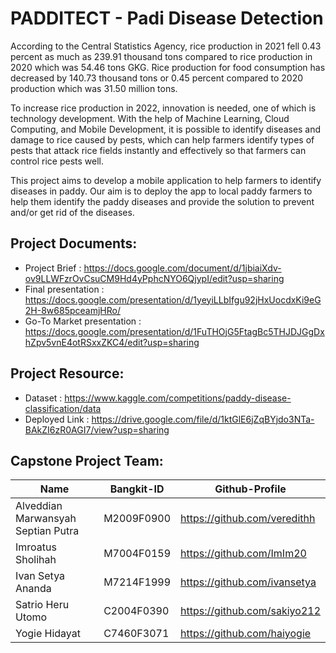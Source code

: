 # PADDITECT - Padi Disease Detection

According to the Central Statistics Agency, rice production in 2021 fell 0.43 percent as much as 239.91 thousand tons compared to rice 
production in 2020 which was 54.46 tons GKG. Rice production for food consumption has decreased by 140.73 thousand tons or 0.45 percent 
compared to 2020 production which was 31.50 million tons.

To increase rice production in 2022, innovation is needed, one of which is technology development. With the help of Machine Learning, 
Cloud Computing, and Mobile Development, it is possible to identify diseases and damage to rice caused by pests, which can help farmers 
identify types of pests that attack rice fields instantly and effectively so that farmers can control rice pests well.

This project aims to develop a mobile application to help farmers to identify diseases in paddy. Our aim is to deploy the app to local 
paddy farmers to help them identify the paddy diseases and provide the solution to prevent and/or get rid of the diseases.


## Project Documents:
- Project Brief : https://docs.google.com/document/d/1jbiaiXdv-ov9LLWFzrOvCsuCM9Hd4yPphcNYO6QjypI/edit?usp=sharing
- Final presentation : https://docs.google.com/presentation/d/1yeyiLLbIfgu92jHxUocdxKi9eG2H-8w685pceamjHRo/
- Go-To Market presentation : https://docs.google.com/presentation/d/1FuTHOjG5FtagBc5THJDJGgDxhZpv5vnE4otRSxxZKC4/edit?usp=sharing

## Project Resource: 
- Dataset : https://www.kaggle.com/competitions/paddy-disease-classification/data
- Deployed Link : https://drive.google.com/file/d/1ktGlE6jZqBYjdo3NTa-BAkZI6zR0AGI7/view?usp=sharing


## Capstone Project Team: 
| Name | Bangkit-ID | Github-Profile |
| ------ | ------ | ------ | 
| Alveddian Marwansyah Septian Putra  | M2009F0900  | https://github.com/veredithh |
| Imroatus Sholihah  | M7004F0159  | https://github.com/ImIm20 |
| Ivan Setya Ananda | M7214F1999  | https://github.com/ivansetya |
| Satrio Heru Utomo | C2004F0390 | https://github.com/sakiyo212 |
| Yogie Hidayat | C7460F3071 | https://github.com/haiyogie |
